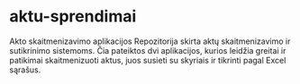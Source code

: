 # aktu-sprendimai
Akto skaitmenizavimo aplikacijos
Repozitorija skirta aktų skaitmenizavimo ir sutikrinimo sistemoms. Čia pateiktos dvi aplikacijos, kurios leidžia greitai ir patikimai skaitmenizuoti aktus, juos susieti su skyriais ir tikrinti pagal Excel sąrašus.
